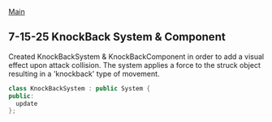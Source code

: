 [Main](index.md)

**7-15-25 KnockBack System & Component**
-
Created KnockBackSystem & KnockBackComponent in order to add a visual effect upon attack collision. The system applies a force to the struck object resulting in a 'knockback' type of movement.

```c++
class KnockBackSystem : public System {
public:
  update
};
```
